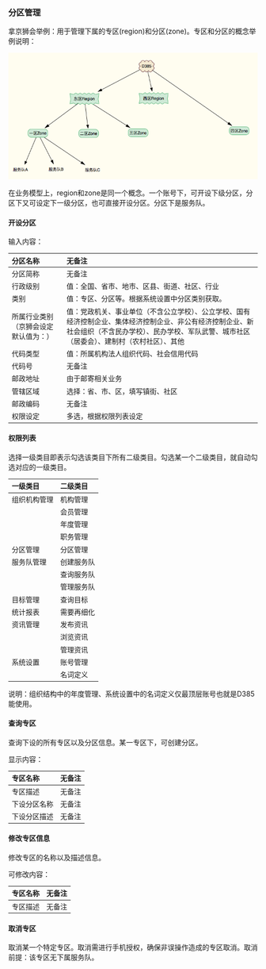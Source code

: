 ### 分区管理

拿京狮会举例：用于管理下属的专区\(region\)和分区\(zone\)。专区和分区的概念举例说明：

![](/assets/region)

在业务模型上，region和zone是同一个概念。一个账号下，可开设下级分区，分区下又可设定下一级分区，也可直接开设分区。分区下是服务队。

#### 开设分区

输入内容：

| 分区名称 | 无备注 |
| :--- | :--- |
| 分区简称 | 无备注 |
| 行政级别 | 值：全国、省市、地市、区县、街道、社区、行业 |
| 类别 | 值：专区、分区等。根据系统设置中分区类别获取。 |
| 所属行业类别（京狮会设定默认值为：） | 值：党政机关、事业单位（不含公立学校）、公立学校、国有经济控制企业、集体经济控制企业、非公有经济控制企业、新社会组织（不含民办学校）、民办学校、军队武警、城市社区（居委会）、建制村（农村社区）、其他 |
| 代码类型 | 值：所属机构法人组织代码、社会信用代码 |
| 代码号 | 无备注 |
| 邮政地址 | 由于邮寄相关业务 |
| 管辖区域 | 选择：省、市、区，填写镇街、社区 |
| 邮政编码 | 无备注 |
| 权限设定 | 多选，根据权限列表设定 |

#### 权限列表

选择一级类目即表示勾选该类目下所有二级类目。勾选某一个二级类目，就自动勾选对应的一级类目。

| 一级类目 | 二级类目 |
| :--- | :--- |
| 组织机构管理 | 机构管理 |
|  | 会员管理 |
|  | 年度管理 |
|  | 职务管理 |
| 分区管理 | 分区管理 |
| 服务队管理 | 创建服务队 |
|  | 查询服务队 |
|  | 管理服务队 |
| 目标管理 | 查询目标 |
| 统计报表 | 需要再细化 |
| 资讯管理 | 发布资讯 |
|  | 浏览资讯 |
|  | 管理资讯 |
| 系统设置 | 账号管理 |
|  | 名词定义 |

说明：组织结构中的年度管理、系统设置中的名词定义仅最顶层账号也就是D385能使用。

#### 查询专区

查询下设的所有专区以及分区信息。某一专区下，可创建分区。

显示内容：

| 专区名称 | 无备注 |
| :--- | :--- |
| 专区描述 | 无备注 |
| 下设分区名称 | 无备注 |
| 下设分区描述 | 无备注 |

#### 修改专区信息

修改专区的名称以及描述信息。

可修改内容：

| 专区名称 | 无备注 |
| :--- | :--- |
| 专区描述 | 无备注 |

#### 取消专区

取消某一个特定专区。取消需进行手机授权，确保非误操作造成的专区取消。取消前提：该专区无下属服务队。

